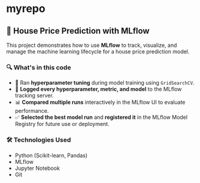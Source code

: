 # myrepo
## 🏡 House Price Prediction with MLflow

This project demonstrates how to use **MLflow** to track, visualize, and manage the machine learning lifecycle for a house price prediction model.

### 🔍 What's in this code

- 🔁 Ran **hyperparameter tuning** during model training using `GridSearchCV`.
- 🧾 **Logged every hyperparameter, metric, and model** to the MLflow tracking server.
- 📊 **Compared multiple runs** interactively in the MLflow UI to evaluate performance.
- ✅ **Selected the best model run** and **registered it** in the MLflow Model Registry for future use or deployment.

### 🛠 Technologies Used

- Python (Scikit-learn, Pandas)
- MLflow
- Jupyter Notebook
- Git

